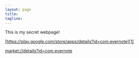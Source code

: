 ```yaml
---
layout: page
title:
tagline: 
---
```


This is my secret webpage!

[https://play.google.com/store/apps/details?id=com.evernote][1]

[market://details?id=com.evernote][2]

[1]: https://play.google.com/store/apps/details?id=com.evernote
[2]: market://details?id=com.evernote
